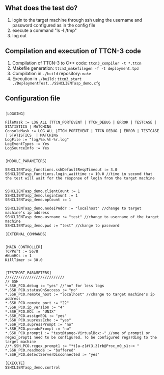 ## What does the test do?

1. login to the target machine through ssh using the username and password configured as in the config file
2. execute a command "ls -l /tmp"
3. log out

## Compilation and execution of TTCN-3 code

1. Compilation of TTCN-3 to C++ code: `ttcn3_compiler -t *.ttcn`
2. Makefile generation: `ttcn3_makefilegen -f -t deployment.tpd` 
3. Compilation in `./build` repository: `make` 
4. Execution in `./build` : `ttcn3_start ./DeploymentTest../SSHCLIENTasp_demo.cfg` 

## Configuration file  
```

[LOGGING]

FileMask := LOG_ALL |TTCN_PORTEVENT | TTCN_DEBUG | ERROR | TESTCASE | STATISTICS | MATCHING
ConsoleMask := LOG_ALL |TTCN_PORTEVENT | TTCN_DEBUG | ERROR | TESTCASE | STATISTICS  | MATCHING
LogFile := "log/%e.%h-%r.log"
LogEventTypes := Yes
LogSourceInfo := Yes


[MODULE_PARAMETERS]

SSHCLIENTasp_functions.sshDefaultRespTimeout := 3.0
SSHCLIENTasp_functions.login_waittime := 10.0 //time in second that the test will wait for the response of login from the target machine


SSHCLIENTasp_demo.clientCount := 1
SSHCLIENTasp_demo.loginCount := 1
SSHCLIENTasp_demo.opCount := 1

SSHCLIENTasp_demo.nodeIPAddr := "localhost" //change to target machine's ip address
SSHCLIENTasp_demo.usrname := "test" //change to username of the target machine
SSHCLIENTasp_demo.pwd := "test" //change to password

[EXTERNAL_COMMANDS]


[MAIN_CONTROLLER]
TCPPort := 5678
#NumHCs := 1
KillTimer := 30.0


[TESTPORT_PARAMETERS]
///////////////////////////
// SSH
*.SSH_PCO.debug := "yes" //"no" for less logs
*.SSH_PCO.statusOnSuccess := "no"
*.SSH_PCO.remote_host := "localhost" //change to target machine's ip address
*.SSH_PCO.remote_port := "22"
*.SSH_PCO.ip_version := "4"
*.SSH_PCO.EOL := "UNIX"
*.SSH_PCO.assignEOL := "yes"
*.SSH_PCO.supressEcho := "yes"
*.SSH_PCO.supressPrompt := "no"
*.SSH_PCO.pseudoPrompt := "no"
*.SSH_PCO.prompt1 := "test@tango-VirtualBox:~" //one of prompt1 or regex_propt1 need to be configured. To be configured regarding to the target machine
//*.SSH_PCO.regex_prompt1 := "*t[a-z]#(3,3)rb@Proc_m0_s1:~> "
*.SSH_PCO.readmode := "buffered"
*.SSH_PCO.detectServerDisconnected := "yes"

[EXECUTE]
SSHCLIENTasp_demo.control

```
